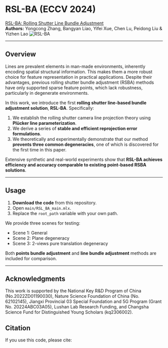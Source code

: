 # RSL-BA (ECCV 2024)

[RSL-BA: Rolling Shutter Line Bundle Adjustment](https://www.ecva.net/papers/eccv_2024/papers_ECCV/papers/07643.pdf)  
**Authors:** Yongcong Zhang, Bangyan Liao, Yifei Xue, Chen Lu, Peidong Liu & Yizhen Lao
![RSL-BA](RSL-BA/images/pipline.png)

---

## Overview

Lines are prevalent elements in man-made environments, inherently encoding spatial structural information. This makes them a more robust choice for feature representation in practical applications. Despite their advantages, previous rolling shutter bundle adjustment (RSBA) methods have only supported sparse feature points, which lack robustness, particularly in degenerate environments.

In this work, we introduce the first **rolling shutter line-based bundle adjustment solution**, **RSL-BA**. Specifically:

1. We establish the rolling shutter camera line projection theory using **Plücker line parameterization**.  
2. We derive a series of **stable and efficient reprojection error formulations**.  
3. We theoretically and experimentally demonstrate that our method **prevents three common degeneracies**, one of which is discovered for the first time in this paper.  

Extensive synthetic and real-world experiments show that **RSL-BA achieves efficiency and accuracy comparable to existing point-based RSBA solutions**.

---

## Usage

1. **Download the code** from this repository.  
2. Open `main/RSL_BA_main.mlx`.  
3. Replace the `root_path` variable with your own path.  

We provide three scenes for testing:

- Scene 1: General  
- Scene 2: Plane degeneracy  
- Scene 3: 2-views pure translation degeneracy  

Both **points bundle adjustment** and **line bundle adjustment** methods are included for comparison.

---

## Acknowledgments
This work is supported by the National Key R&D Program of China (No.2022ZD01190030), Nature Science Foundation of China (No. 62102145), Jiangxi Provincial 03 Special Foundation and 5G Program (Grant No. 20224ABC03A05), Lushan Lab Research Funding, and Changsha Science Fund for Distinguished Young Scholars (kq2306002).

## Citation

If you use this code, please cite:
